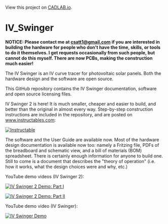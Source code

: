 View this project on [CADLAB.io](https://cadlab.io/project/1505). 

# IV_Swinger

**NOTICE: Please contact me at csatt1@gmail.com if you are interested in building the hardware for people who don't have the time, skills, or tools to do it themselves. I get requests occasionally from such people, but cannot do this myself. There are now PCBs, making the construction much easier!**

The IV Swinger is an IV curve tracer for photovoltaic solar panels. Both the hardware design and the software are open source.

This GitHub repository contains the IV Swinger documentation, software and open source licensing files.

IV Swinger 2 is here! It is much smaller, cheaper and easier to build, and better than the original in almost every way. Step-by-step construction instructions are included in the repository, and are posted on www.instructables.com:

[![Instructable](https://cdn.instructables.com/FIY/2S91/J26EYLEP/FIY2S91J26EYLEP.MEDIUM.jpg)](http://www.instructables.com/id/IV-Swinger-2-a-50-IV-Curve-Tracer/)

The software and the User Guide are available now.  Most of the hardware design documentation is available now too: namely a Fritzing file, PDFs of the breadboard and schematic view, and a bill of materials (BOM) spreadsheet.  There is certainly enough information for anyone to build one. Still to come is a document that describes the "theory of operation" (i.e. how it works, what the design choices were and why, etc.) 

YouTube demo videos (IV Swinger 2):

[![IV Swinger 2 Demo: Part I](http://img.youtube.com/vi/WhnTWciiNNo/0.jpg)](http://www.youtube.com/watch?v=WhnTWciiNNo)

[![IV Swinger 2 Demo: Part II](http://img.youtube.com/vi/9iPq5AsuU_U/0.jpg)](http://www.youtube.com/watch?v=9iPq5AsuU_U)

YouTube demo video (IV Swinger):

[![IV Swinger Demo](http://img.youtube.com/vi/xNytkONOcW0/0.jpg)](http://www.youtube.com/watch?v=xNytkONOcW0)
